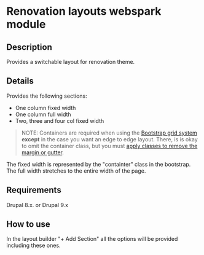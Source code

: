 # Renovation layouts webspark module

## Description

Provides a switchable layout for renovation theme.

## Details

Provides the following sections:

- One column fixed width
- One column full width
- Two, three and four col fixed width

> NOTE: Containers are required when using the [Bootstrap grid system](https://getbootstrap.com/docs/5.3/layout/containers) **except** in the case you want an edge to edge layout. There, is is okay to omit the container class, but you must [apply classes to remove the margin or gutter](https://getbootstrap.com/docs/5.3/layout/gutters/#no-gutters).

The fixed width is represented by the "containter" class in the bootstrap. The full width stretches to the entire width of the page.

## Requirements

Drupal 8.x. or Drupal 9.x

## How to use

In the layout builder "+ Add Section" all the options will be provided including these ones.
